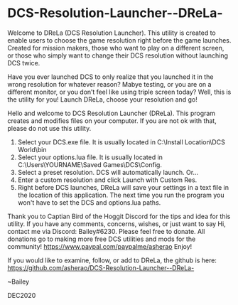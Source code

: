 # DCS-Resolution-Launcher--DReLa-
Welcome to DReLa (DCS Resolution Launcher). This utility is created to enable users to choose the game resolution right before the game launches. Created for mission makers, those who want to play on a different screen, or those who simply want to change
their DCS resolution without launching DCS twice.

Have you ever launched DCS to only realize that you launched it in the wrong resolution for whatever reason? Mabye testing, or you are on a different monitor, or you don’t feel like using triple screen today? Well, this is the utility for you! Launch DReLa, choose your resolution and go!

Hello and welcome to DCS Resolution Launcher (DReLa).
This program creates and modifies files on your computer. If you are not ok with that, please do not use this utility.
1. Select your DCS.exe file. It is usually located in C:\Install Location\DCS World\bin
2. Select your options.lua file. It is usually located in C:\Users\YOURNAME\Saved Games\DCS\Config. 
3. Select a preset resolution. DCS will automatically launch. Or...
4. Enter a custom resolution and click Launch with Custom Res. 
5. Right before DCS launches, DReLa will save your settings in a text file in the location of this application. The next time you run the program you won't have to set the DCS and options.lua paths.

Thank you to Captian Bird of the Hoggit Discord for the tips and idea for this utility. If you have any comments, concerns, wishes, or just want to say Hi, contact me via Discord: Bailey#6230.
Please feel free to donate. All donations go to making more free DCS utilities and mods for the community! 
https://www.paypal.com/paypalme/asherao
Enjoy!

If you would like to examine, follow, or add to DReLa, the github is here: https://github.com/asherao/DCS-Resolution-Launcher--DReLa-

~Bailey

DEC2020
